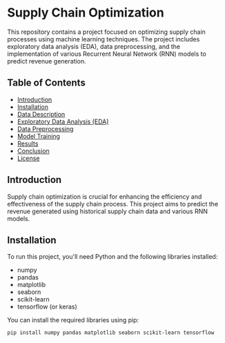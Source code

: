 # Supply Chain Optimization

This repository contains a project focused on optimizing supply chain processes using machine learning techniques. The project includes exploratory data analysis (EDA), data preprocessing, and the implementation of various Recurrent Neural Network (RNN) models to predict revenue generation.

## Table of Contents

- [Introduction](#introduction)
- [Installation](#installation)
- [Data Description](#data-description)
- [Exploratory Data Analysis (EDA)](#exploratory-data-analysis-eda)
- [Data Preprocessing](#data-preprocessing)
- [Model Training](#model-training)
- [Results](#results)
- [Conclusion](#conclusion)
- [License](#license)

## Introduction

Supply chain optimization is crucial for enhancing the efficiency and effectiveness of the supply chain process. This project aims to predict the revenue generated using historical supply chain data and various RNN models.

## Installation

To run this project, you'll need Python and the following libraries installed:

- numpy
- pandas
- matplotlib
- seaborn
- scikit-learn
- tensorflow (or keras)

You can install the required libraries using pip:

```sh
pip install numpy pandas matplotlib seaborn scikit-learn tensorflow
